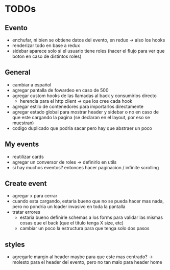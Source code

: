 # TODOs

## Evento

- enchufar, ni bien se obtiene datos del evento, en redux -> also los hooks
- renderizar todo en base a redux
- sidebar aparece solo si el usuario tiene roles (hacer el flujo para ver que boton en caso de distintos roles)

## General

- cambiar a español
- agregar pantalla de fowardeo en caso de 500
- agregar custom hooks de las llamadas al back y consumirlos directo
  - herencia para el http client -> que los cree cada hook
- agregar estilo de contenedores para importarlos directamente
- agregar estado global para mostrar header y sidebar o no en caso de que este cargando la pagina (se declaran en el layout, por eso se muestran)
- codigo duplicado que podria sacar pero hay que abstraer un poco

## My events

- reutilizar cards
- agregar un conversor de roles -> definirlo en utils
- si hay muchos eventos? entonces hacer paginacion / infinite scrolling

## Create event

- agregar x para cerrar
- cuando esta cargando, estaria bueno que no se pueda hacer mas nada, pero no pondria un loader invasivo en toda la pantalla
- tratar errores
  - estaria bueno definirle schemas a los forms para validar las mismas cosas que el back (que el titulo tenga X size, etc)
  - cambiar un poco la estructura para que tenga solo dos pasos

## styles

- agregarle margin al header maybe para que este mas centrado? -> molesto para el header del evento, pero no tan malo para header home

